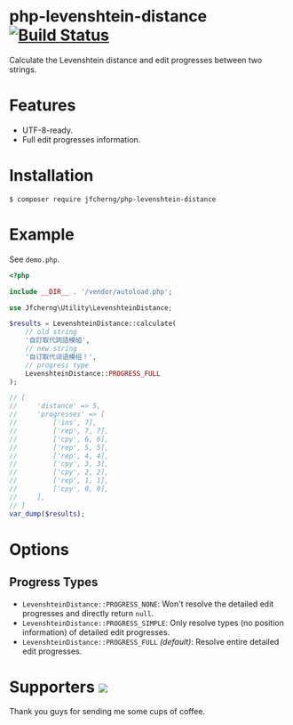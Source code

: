 # php-levenshtein-distance [![Build Status](https://travis-ci.org/jfcherng/php-levenshtein-distance.svg?branch=master)](https://travis-ci.org/jfcherng/php-levenshtein-distance)

Calculate the Levenshtein distance and edit progresses between two strings.


# Features

- UTF-8-ready.
- Full edit progresses information.


# Installation

```
$ composer require jfcherng/php-levenshtein-distance
```


# Example

See `demo.php`.

```php
<?php

include __DIR__ . '/vendor/autoload.php';

use Jfcherng\Utility\LevenshteinDistance;

$results = LevenshteinDistance::calculate(
    // old string
    '自訂取代詞語模組',
    // new string
    '自订取代词语模组！',
    // progress type
    LevenshteinDistance::PROGRESS_FULL
);

// [
//     'distance' => 5,
//     'progresses' => [
//         ['ins', 7],
//         ['rep', 7, 7],
//         ['cpy', 6, 6],
//         ['rep', 5, 5],
//         ['rep', 4, 4],
//         ['cpy', 3, 3],
//         ['cpy', 2, 2],
//         ['rep', 1, 1],
//         ['cpy', 0, 0],
//     ],
// ]
var_dump($results);
```


# Options


## Progress Types

- `LevenshteinDistance::PROGRESS_NONE`: Won't resolve the detailed edit progresses and directly return `null`.
- `LevenshteinDistance::PROGRESS_SIMPLE`: Only resolve types (no position information) of detailed edit progresses.
- `LevenshteinDistance::PROGRESS_FULL` *(default)*: Resolve entire detailed edit progresses.


Supporters <a href="https://www.paypal.com/cgi-bin/webscr?cmd=_s-xclick&hosted_button_id=ATXYY9Y78EQ3Y" target="_blank"><img src="https://www.paypalobjects.com/en_US/i/btn/btn_donate_LG.gif" /></a>
==========

Thank you guys for sending me some cups of coffee.
